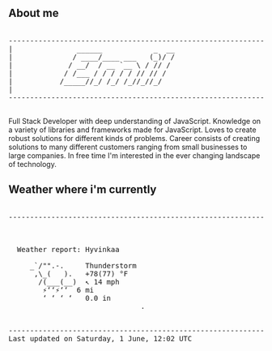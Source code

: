 ## About me

<pre>

--------------------------------------------------------------------------------------
|			    ______            _  __
|			   / ____/____ ___   (_)/ /
|			  / __/  / __ `__ \ / // / 
|			 / /___ / / / / / // // /  
|			/_____//_/ /_/ /_//_//_/   
|                           
--------------------------------------------------------------------------------------

</pre>

Full Stack Developer with deep understanding of JavaScript. Knowledge on a variety of libraries and frameworks made for JavaScript. Loves to create robust solutions for different kinds of problems. Career consists of creating solutions to many different customers ranging from small businesses to large companies. In free time I'm interested in the ever changing landscape of technology. 



## Weather where i'm currently  

<pre>

--------------------------------------------------------------------------------------


 
  Weather report: Hyvinkaa  
    
     _`/"".-.     Thunderstorm  
      ,\_(   ).   +78(77) °F  
       /(___(__)  ↖ 14 mph  
        ⚡‘‘⚡‘‘  6 mi  
        ‘ ‘ ‘ ‘   0.0 in  
                               .


--------------------------------------------------------------------------------------
Last updated on Saturday, 1 June, 12:02 UTC
</pre>
